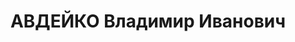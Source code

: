 ---
title: АВДЕЙКО Владимир Иванович
description: народився 1905 р. у Києві. Українець, із службовців, освіта середня спеціальна,
  член ВЛКСМ з 1922 р., у минулому член ВКП(б). Служив у Харкові. Командир батареї
  23-ї стріл. дивізії 23-го арт. полку, капітан. Заарештований 16 жовтня 1937 р. за
  участь у військовій фашистській змові (статті 54-1 п. «б», 54-8, 54-11 КК УРСР)
  і військовою колегією Верховного Суду СРСР 8 січня 1938 р. засуджений до розстрілу
  з конфіскацією особистого майна і позбавленням військового звання «капітан». Розстріляний
  9 січня 1938 р. у Харкові. Реабілітований 13 липня 1971 р.
---